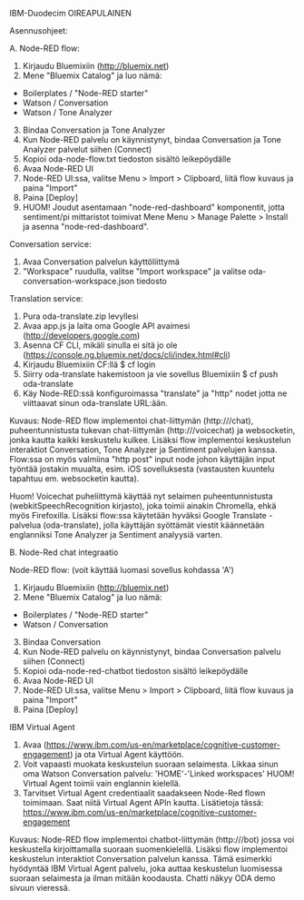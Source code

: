 IBM-Duodecim OIREAPULAINEN

Asennusohjeet:

A. Node-RED flow:
1. Kirjaudu Bluemixiin (http://bluemix.net)
2. Mene "Bluemix Catalog" ja luo nämä:
- Boilerplates / "Node-RED starter"
- Watson / Conversation
- Watson / Tone Analyzer
3. Bindaa Conversation ja Tone Analyzer
4. Kun Node-RED palvelu on käynnistynyt, bindaa Conversation ja Tone Analyzer palvelut siihen (Connect)
5. Kopioi oda-node-flow.txt tiedoston sisältö leikepöydälle
6. Avaa Node-RED UI
7. Node-RED UI:ssa, valitse Menu > Import > Clipboard, liitä flow kuvaus ja paina "Import"
8. Paina [Deploy]
9. HUOM! Joudut asentamaan "node-red-dashboard" komponentit, jotta sentiment/pi mittaristot toimivat
Mene Menu > Manage Palette > Install ja asenna "node-red-dashboard".

Conversation service:
1. Avaa Conversation palvelun käyttöliittymä
2. "Workspace" ruudulla, valitse "Import workspace" ja valitse oda-conversation-workspace.json tiedosto

Translation service:
1. Pura oda-translate.zip levyllesi
2. Avaa app.js ja laita oma Google API avaimesi (http://developers.google.com)
2. Asenna CF CLI, mikäli sinulla ei sitä jo ole (https://console.ng.bluemix.net/docs/cli/index.html#cli)
3. Kirjaudu Bluemixiin CF:llä
$ cf login
3. Siirry oda-translate hakemistoon ja vie sovellus Bluemixiin
$ cf push oda-translate
4. Käy Node-RED:ssä konfiguroimassa "translate" ja "http" nodet jotta ne viittaavat sinun oda-translate URL:ään.


Kuvaus:
Node-RED flow implementoi chat-liittymän (http://<node-red-url>/chat), puheentunnistusta tukevan chat-liittymän (http://<node-red-url>/voicechat) ja websocketin, jonka kautta kaikki keskustelu kulkee. Lisäksi flow implementoi keskustelun interaktiot Conversation, Tone Analyzer ja Sentiment palvelujen kanssa.
Flow:ssa on myös valmiina "http post" input node johon käyttäjän input työntää jostakin muualta, esim. iOS sovelluksesta (vastausten kuuntelu tapahtuu em. websocketin kautta).

Huom! Voicechat puheliittymä käyttää nyt selaimen puheentunnistusta (webkitSpeechRecognition kirjasto), joka toimii ainakin Chromella, ehkä myös Firefoxilla. Lisäksi flow:ssa käytetään hyväksi Google Translate -palvelua (oda-translate), jolla käyttäjän syöttämät viestit käännetään englanniksi Tone Analyzer ja Sentiment analyysiä varten.


B. Node-Red chat integraatio

Node-RED flow: (voit käyttää luomasi sovellus kohdassa 'A')
1. Kirjaudu Bluemixiin (http://bluemix.net)
2. Mene "Bluemix Catalog" ja luo nämä:
- Boilerplates / "Node-RED starter"
- Watson / Conversation
3. Bindaa Conversation
4. Kun Node-RED palvelu on käynnistynyt, bindaa Conversation palvelu siihen (Connect)
5. Kopioi oda-node-red-chatbot tiedoston sisältö leikepöydälle
6. Avaa Node-RED UI
7. Node-RED UI:ssa, valitse Menu > Import > Clipboard, liitä flow kuvaus ja paina "Import"
8. Paina [Deploy]

IBM Virtual Agent
1. Avaa (https://www.ibm.com/us-en/marketplace/cognitive-customer-engagement) ja ota Virtual Agent käyttöön. 
2. Voit vapaasti muokata keskustelun suoraan selaimesta. Likkaa sinun oma Watson Conversation palvelu: 'HOME'-'Linked workspaces' HUOM! Virtual Agent toimii vain englannin kielellä.
3. Tarvitset Virtual Agent credentiaalit saadakseen Node-Red flown toimimaan. Saat niitä Virtual Agent APIn kautta. 
Lisätietoja tässä: https://www.ibm.com/us-en/marketplace/cognitive-customer-engagement


Kuvaus:
Node-RED flow implementoi chatbot-liittymän (http://<node-red-url>/bot) jossa voi keskustella kirjoittamalla suoraan suomenkielellä. Lisäksi flow implementoi keskustelun interaktiot Conversation palvelun kanssa. Tämä esimerkki hyödyntää IBM Virtual Agent palvelu, joka auttaa keskustelun luomisessa suoraan selaimesta ja ilman mitään koodausta. Chatti näkyy ODA demo sivuun vieressä.






